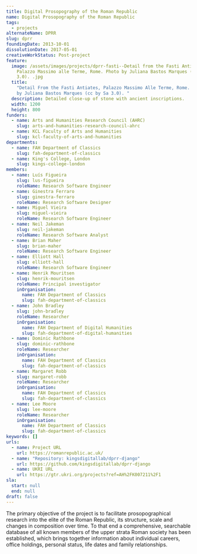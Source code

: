 ```yaml
---
title: Digital Prosopography of the Roman Republic
name: Digital Prosopography of the Roman Republic
tags:
  - projects
alternateName: DPRR
slug: dprr
foundingDate: 2013-10-01
dissolutionDate: 2017-05-01
creativeWorkStatus: Post-project
feature:
  image: /assets/images/projects/dprr-fasti--Detail from the Fasti Antiates,
    Palazzo Massimo alle Terme, Rome. Photo by Juliana Bastos Marques (CC BY-SA
    3.0). .jpg
  title:
    "Detail From the Fasti Antiates, Palazzo Massimo Alle Terme, Rome. Photo
    by Juliana Bastos Marques (cc by Sa 3.0). "
  description: Detailed close-up of stone with ancient inscriptions.
  width: 1200
  height: 800
funders:
  - name: Arts and Humanities Research Council (AHRC)
    slug: arts-and-humanities-research-council-ahrc
  - name: KCL Faculty of Arts and Humanities
    slug: kcl-faculty-of-arts-and-humanities
departments:
  - name: FAH Department of Classics
    slug: fah-department-of-classics
  - name: King's College, London
    slug: kings-college-london
members:
  - name: Luís Figueira
    slug: lus-figueira
    roleName: Research Software Engineer
  - name: Ginestra Ferraro
    slug: ginestra-ferraro
    roleName: Research Software Designer
  - name: Miguel Vieira
    slug: miguel-vieira
    roleName: Research Software Engineer
  - name: Neil Jakeman
    slug: neil-jakeman
    roleName: Research Software Analyst
  - name: Brian Maher
    slug: brian-maher
    roleName: Research Software Engineer
  - name: Elliott Hall
    slug: elliott-hall
    roleName: Research Software Engineer
  - name: Henrik Mouritsen
    slug: henrik-mouritsen
    roleName: Principal investigator
    inOrganisation:
      name: FAH Department of Classics
      slug: fah-department-of-classics
  - name: John Bradley
    slug: john-bradley
    roleName: Researcher
    inOrganisation:
      name: FAH Department of Digital Humanities
      slug: fah-department-of-digital-humanities
  - name: Dominic Rathbone
    slug: dominic-rathbone
    roleName: Researcher
    inOrganisation:
      name: FAH Department of Classics
      slug: fah-department-of-classics
  - name: Margaret Robb
    slug: margaret-robb
    roleName: Researcher
    inOrganisation:
      name: FAH Department of Classics
      slug: fah-department-of-classics
  - name: Lee Moore
    slug: lee-moore
    roleName: Researcher
    inOrganisation:
      name: FAH Department of Classics
      slug: fah-department-of-classics
keywords: []
urls:
  - name: Project URL
    url: https://romanrepublic.ac.uk/
  - name: "Repository: kingsdigitallab/dprr-django"
    url: https://github.com/kingsdigitallab/dprr-django
  - name: UKRI URL
    url: https://gtr.ukri.org/projects?ref=AH%2FK007211%2F1
sla:
  start: null
  end: null
draft: false
---
```


The primary objective of the project is to facilitate prosopographical research into the elite of the Roman Republic, its structure, scale and changes in composition over time. To that end a comprehensive, searchable database of all known members of the upper strata Roman society has been established, which brings together information about individual careers, office holdings, personal status, life dates and family relationships.
